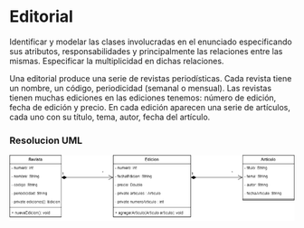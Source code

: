 
# Editorial

Identificar y modelar las clases involucradas en el enunciado especificando sus atributos, responsabilidades y principalmente las relaciones entre las mismas. Especificar la multiplicidad en dichas relaciones.

Una editorial produce una serie de revistas periodísticas. Cada revista tiene un nombre, un código, periodicidad (semanal o mensual). Las revistas tienen muchas ediciones en las ediciones tenemos: número de edición, fecha de edición y precio. En cada edición aparecen una serie de artículos, cada uno con su título, tema, autor, fecha del artículo.

### Resolucion UML
![UML-Editorial](https://github.com/soymilidev/JAVA-I/blob/main/C07/C7-Clase-Editorial/img/UML-Editorial.png)